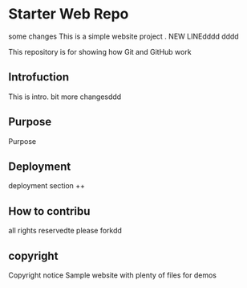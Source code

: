 

# Starter Web Repo
some changes
This is a simple website project . NEW LINEdddd   dddd

This repository is for showing how Git and GitHub work

## Introfuction
This is intro. bit more changesddd
## Purpose
Purpose
## Deployment
deployment section ++
## How to contribu
all rights reservedte
please forkdd

## copyright
 Copyright notice
Sample website with plenty of files for demos